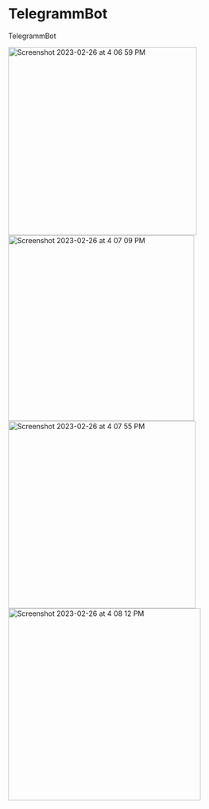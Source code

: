 # TelegrammBot
TelegrammBot

<img width="379" alt="Screenshot 2023-02-26 at 4 06 59 PM" src="https://user-images.githubusercontent.com/100064289/221412501-92b0a9c1-8db6-4584-83ad-58913cce8dca.png">
<img width="374" alt="Screenshot 2023-02-26 at 4 07 09 PM" src="https://user-images.githubusercontent.com/100064289/221412506-972e06e3-6984-4fc1-a50e-c57af5a050ea.png">
<img width="377" alt="Screenshot 2023-02-26 at 4 07 55 PM" src="https://user-images.githubusercontent.com/100064289/221412507-01e01200-813d-4647-a06c-cf4678c0e43e.png">
<img width="387" alt="Screenshot 2023-02-26 at 4 08 12 PM" src="https://user-images.githubusercontent.com/100064289/221412509-9caf4c57-19f9-4313-b3b8-8df6f9ebbec3.png">
